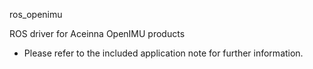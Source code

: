 ros_openimu

ROS driver for Aceinna OpenIMU products

- Please refer to the included application note for further information.
